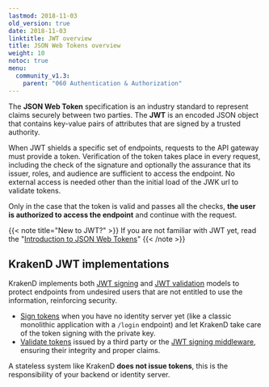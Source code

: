 ```yaml
---
lastmod: 2018-11-03
old_version: true
date: 2018-11-03
linktitle: JWT overview
title: JSON Web Tokens overview
weight: 10
notoc: true
menu:
  community_v1.3:
    parent: "060 Authentication & Authorization"
---
```


The **JSON Web Token** specification is an industry standard to represent claims securely between two parties. The **JWT** is an encoded JSON object that contains key-value pairs of attributes that are signed by a trusted authority.

When JWT shields a specific set of endpoints, requests to the API gateway must provide a token. Verification of the token takes place in every request, including the check of the signature and optionally the assurance that its issuer, roles, and audience are sufficient to access the endpoint. No external access is needed other than the initial load of the JWK url to validate tokens.

Only in the case that the token is valid and passes all the checks, **the user is authorized to access the endpoint** and continue with the request.

{{< note title="New to JWT?" >}}
If you are not familiar with JWT yet, read the "[Introduction to JSON Web Tokens](https://jwt.io/introduction/)"
{{< /note >}}

## KrakenD JWT implementations
KrakenD implements both [JWT signing](/docs/v1.3/authorization/jwt-signing/) and [JWT validation](/docs/v1.3/authorization/jwt-validation/) models to protect endpoints from undesired users that are not entitled to use the information, reinforcing security.

- [Sign tokens](/docs/v1.3/authorization/jwt-signing/) when you have no identity server yet (like a classic monolithic application with a `/login` endpoint) and let KrakenD take care of the token signing with the private key.
- [Validate tokens](/docs/v1.3/authorization/jwt-validation/) issued by a third party or the [JWT signing middleware](/docs/v1.3/authorization/jwt-signing/), ensuring their integrity and proper claims.


A stateless system like KrakenD **does not issue tokens**, this is the responsibility of your backend or identity server.
